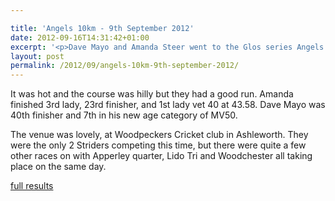 ```yaml
---

title: 'Angels 10km - 9th September 2012'
date: 2012-09-16T14:31:42+01:00
excerpt: '<p>Dave Mayo and Amanda Steer went to the Glos series Angels 10k race last Sunday..</p>'
layout: post
permalink: /2012/09/angels-10km-9th-september-2012/
---
```

</p> 

It was hot and the course was hilly but they had a good run. Amanda finished 3rd lady, 23rd finisher, and 1st lady vet 40 at 43.58. Dave Mayo was 40th finisher and 7th in his new age category of MV50. 

The venue was lovely, at Woodpeckers Cricket club in Ashleworth. They were the only 2 Striders competing this time, but there were quite a few other races on with Apperley quarter, Lido Tri and Woodchester all taking place on the same day.

<a href="http://www.clcstriders-runningclub.co.uk/images/documents/2012angels10km.pdf" target="_blank" rel="nofollow">full results</a>